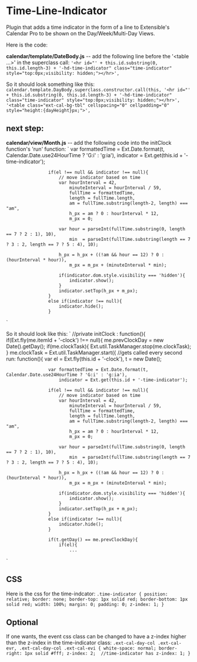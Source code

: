 Time-Line-Indicator
===================

Plugin that adds a time indicator in the form of a line to Extensible's Calendar Pro to be shown on the Day/Week/Multi-Day Views.

Here is the code:

**calendar/template/DateBody.js** -- add the following line before the '<table ...>' in the superclass call:
`
'<hr id="' + this.id.substring(0, this.id.length-3) + '-hd-time-indicator" class="time-indicator" style="top:0px;visibility: hidden;"></hr>',
`

So it should look something like this:
`
calendar.template.DayBody.superclass.constructor.call(this,
            '<hr id="' + this.id.substring(0, this.id.length-3) + '-hd-time-indicator" class="time-indicator" style="top:0px;visibility: hidden;"></hr>',
            '<table class="ext-cal-bg-tbl" cellspacing="0" cellpadding="0" style="height:{dayHeight}px;">',
`

next step:
----------
**calendar/view/Month.js** -- add the following code into the initClock function's 'run' function:
`
var formattedTime = Ext.Date.format(t, Calendar.Date.use24HourTime ? 'G:i' : 'g:ia'),
                        indicator = Ext.get(this.id + '-time-indicator');

                    if(el !== null && indicator !== null){
                        // move indicator based on time
                        var hourInterval = 42,
                            minuteInterval = hourInterval / 59,
                            fullTime = formattedTime,
                            length = fullTime.length,
                            am = fullTime.substring(length-2, length) === "am",
                            h_px = am ? 0 : hourInterval * 12,
                            m_px = 0;

                        var hour = parseInt(fullTime.substring(0, length == 7 ? 2 : 1), 10),
                            min  = parseInt(fullTime.substring(length == 7 ? 3 : 2, length == 7 ? 5 : 4), 10);

                        h_px = h_px + ((!am && hour == 12) ? 0 : (hourInterval * hour)),
                            m_px = m_px + (minuteInterval * min);

                        if(indicator.dom.style.visibility === 'hidden'){
                            indicator.show();
                        }
                        indicator.setTop(h_px + m_px);
                    }
                    else if(indicator !== null){
                        indicator.hide();
                    }
`

So it should look like this:
`
//private
    initClock : function(){
        if(Ext.fly(me.itemId + '-clock') !== null){
            me.prevClockDay = new Date().getDay();
            if(me.clockTask){
                Ext.util.TaskManager.stop(me.clockTask);
            }
            me.clockTask = Ext.util.TaskManager.start({
                //gets called every second
                run: function(){
                    var el = Ext.fly(this.id + '-clock'),
                        t = new Date();

                    var formattedTime = Ext.Date.format(t, Calendar.Date.use24HourTime ? 'G:i' : 'g:ia'),
                        indicator = Ext.get(this.id + '-time-indicator');

                    if(el !== null && indicator !== null){
                        // move indicator based on time
                        var hourInterval = 42,
                            minuteInterval = hourInterval / 59,
                            fullTime = formattedTime,
                            length = fullTime.length,
                            am = fullTime.substring(length-2, length) === "am",
                            h_px = am ? 0 : hourInterval * 12,
                            m_px = 0;

                        var hour = parseInt(fullTime.substring(0, length == 7 ? 2 : 1), 10),
                            min  = parseInt(fullTime.substring(length == 7 ? 3 : 2, length == 7 ? 5 : 4), 10);

                        h_px = h_px + ((!am && hour == 12) ? 0 : (hourInterval * hour)),
                            m_px = m_px + (minuteInterval * min);

                        if(indicator.dom.style.visibility === 'hidden'){
                            indicator.show();
                        }
                        indicator.setTop(h_px + m_px);
                    }
                    else if(indicator !== null){
                        indicator.hide();
                    }

                    if(t.getDay() == me.prevClockDay){
                        if(el){
                            ...
`

CSS
---
Here is the css for the time-indcator:
`
.time-indicator {
    position: relative;
    border: none;
    border-top: 1px solid red;
    border-bottom: 1px solid red;
    width: 100%;
    margin: 0;
    padding: 0;
    z-index: 1;
}
`

Optional
--------

If one wants, the event css class can be changed to have a z-index higher than the z-index in the time-indicator class:
`
.ext-cal-day-col .ext-cal-evr,
.ext-cal-day-col .ext-cal-evi {
    white-space: normal;
    border-right: 1px solid #fff;
    z-index: 2;  //time-indicator has z-index: 1;
}
`
